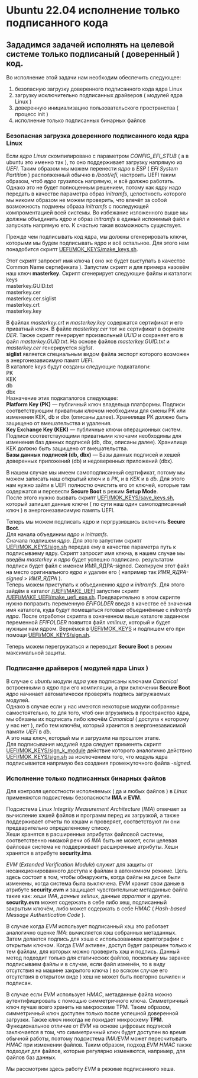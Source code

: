 # Ubuntu 22.04 исполнение только подписанного кода


## Зададимся задачей исполнять на целевой системе только подписаный ( доверенный ) код.

Во исполнение этой задачи нам необходим обеспечить следующее:
1) безопасную загрузку доверенного подписанного кода ядра Linux
2) загрузку исключительно подписанных драйверов ( модулей ядра Linux )
3) доверенную инициализацию пользовательского пространства ( процесс init )
4) исполнение только подписанных бинарных файлов

### Безопасная загрузка доверенного подписанного кода ядра Linux

 Если *ядро Linux* скомпилировано с параметром *CONFIG_EFI_STUB* ( а в ubuntu это именно так ), то оно поддерживает загрузку напрямую из *UEFI*.
Таким образом мы можем перенести *ядро* в *ESP* ( *EFI System Partition* ) располженный обычно в */boot/efi*, настроить UEFI таким образом, чтоб *ядро* грузилось напрямую, и всё должно работать.
 Однако это не будет полноценным решением, потому как *ядру* надо передать в качестве параметра образ *initramfs*, целостность которого мы никоим образом не можем проверить, что влечёт за собой возможность подмены образа *initramfs* с последующей компроментацией всей системы.
 Во избежание изложенного выше мы должны объединить *ядро* и образ *initramfs* в единый испонимый файл и запускать напрямую его. К счастью такая возможность существует. 
 
 Прежде чем подписывать код ядра, мы должны сгенерировать ключи, которыми мы будем подписывать ядро и всё остальное. Для этого нам понадобится скрипт
 [UEFI/MOK_KEYS/make_keys.sh](/UEFI/MOK_KEYS/make_keys.sh).

 Этот скрипт запросит имя ключа ( оно же будет выступать в качестве Common Name сертификата ).
Запустим скрипт и для примера назовём наш ключ **masterkey**. Скрипт сгенерирует следующие файлы и каталоги:  
keys  
masterkey.GUID.txt  
masterkey.cer  
masterkey.cer.siglist  
masterkey.crt  
masterkey.key

 В файлах *masterkey.crt* и *masterkey.key* содержатся сертификат и его приватный ключ. В файле *masterkey.cer* тот же сертификат в формате *DER*.
Также скрипт генерирует произвольный *UUID* и сохраняет его в файл *masterkey.GUID.txt*.
 На основе файлов *masterkey.GUID.txt* и *masterkey.cer* генерируется *siglist*.  
**siglist** является специальным видом файла экспорт которого возможен в энергонезависимую памят *UEFI*.  
В каталоге *keys* будут созданы следующие подкаталоги:  
PK  
KEK  
db  
dbx  
Назначение этих подкаталогов следующее:  
**Platform Key (PK)** — публичный ключ владельца платформы. Подписи соответствующим приватным ключом необходимы для смены PK или изменения KEK, db и dbx (описаны далее). Хранилище PK должно быть защищено от вмешательства и удаления.  
**Key Exchange Key (KEK)** — публичные ключи операционных систем. Подписи соответствующими приватными ключами необходимы для изменения баз данных подписей (db, dbx, описаны далее). Хранилище KEK должно быть защищено от вмешательства.  
**Базы данных подписей (db, dbx)** — Базы данных подписей и хешей доверенных приложений (db) и недоверенных приложений (dbx).  

В нашем случае мы имеем самоподписанный сертификат, потому мы можем записать наш открытый ключ и в *PK*, и в *KEK* и в *db*.
Для этого нам нужно зайти в UEFI полностю очистить его от ключей, которые там содержатся и перевести **Secure Boot** в режим **Setup Mode**.  
После этого нужно вызвать скрипт  [UEFI/MOK_KEYS/save_keys.sh](/UEFI/MOK_KEYS/save_keys.sh), который запишет данные ключи ( по сути наш один самоподписанный ключ ) в энергонезависимую память UEFI.  

Теперь мы можем подписать ядро и пергрузившись включить **Secure Boot**.  
Для начала объединим *ядро* и  *initramfs*.  
Сначала подпишем *ядро*. Для этого запустим скрипт [UEFI/MOK_KEYS/sign.sh](/UEFI/MOK_KEYS/sign.sh) передав ему в качестве параметра путь к подписываему ядру. Скрипт запросит имя ключа, в нашем случае мы введём *masterkey* и *ядро* будет успешно подписано. результатом подписи будет файл с именем ИМЯ_ЯДРА-signed. Скопируем этот файл на место оригинального *ядра* и удалим его ( например так *ИМЯ_ЯДРА-signed* > *ИМЯ_ЯДРА* ).  
Теперь можем приступать к объединению *ядра* и *initramfs*. Для этого зайдём в каталог [/UEFI/MAKE_UEFI](/UEFI/MAKE_UEFI)  запустим скрипт [/UEFI/MAKE_UEFI/make_uefi_exe.sh](/UEFI/MAKE_UEFI/make_uefi_exe.sh). Предварительно в этом скрипте нужно поправить переменную *EFIFOLDER* введя в качестве её значения имя каталога, куда будут помещаться готовые объединённые с *initramfs* *ядра*. После отработки скрипта в означенном выше каталоге заданном переменной *EFIFOLDER* появится файл *vmlinuz*, который и будет нужным нам ядром. Вернёмся в [UEFI/MOK_KEYS](/UEFI/MOK_KEYS) и подпишем его при помощи [UEFI/MOK_KEYS/sign.sh](/UEFI/MOK_KEYS/sign.sh).  

Теперь можем перегружаться и переводит **Secure Boot** в режим максимальной защиты.


### Подписание драйверов ( модулей ядра Linux )

В случае с *ubuntu* модули *ядра* уже подписаны ключами *Canonical* встроенными в *ядро* при его компиляции, а при включении **Secure Boot** *ядро* начинает автоматически проверять подпись загружаемых модулей.  
Однако в случае если у нас имеются некоторые модули собранные самостоятельно, то для того, чтоб они вгрузились в пространство ядра, мы обязаны их подписать либо ключём *Canonical* ( доступа к которому у нас нет ), либо тем ключём, который хранится в энергонезависимой памяти *UEFI* в *db*.  
А это наш ключ, который мы и загрузили на прошлом этапе.  
Для подписывания модулей ядра следует применять скрипт [UEFI/MOK_KEYS/sign_k_module](/UEFI/MOK_KEYS/sign_k_module) действие которого аналогично действию [UEFI/MOK_KEYS/sign.sh](/UEFI/MOK_KEYS/sign.sh) за исключением того, что модуль ядра подписывается напрямую без создания промежуточного файла *-signed*.


### Исполнение только подписанных бинарных файлов

Для контроля целостности исполняемых ( да и любых файлов ) в *Linux* применяются подсистемы безопасности **IMA** и **EVM**.  

Подсистема *Linux Integrity Measurement Architecture* (*IMA*) отвечает за вычисление хэшей файлов и программ перед их загрузкой, а также поддерживает отчеты по хэшам и проверяет, соответствуют ли они предварительно определенному списку.  
Хеши хранятся в расширенных атрибутах файловой системы, соответственно никакой речи об *IMA* быть не может, если целевая файловая система не поддерживает расширенные атрибуты. Хеши хранятся в атрибуте **security.ima**.

*EVM* (*Extended Verification Module*) служит для защиты от несанкционированного доступа к файлам в автономном режиме. Цель здесь состоит в том, чтобы обнаружить, когда файлы на диске были изменены, когда система была выключена. *EVM* хранит свои даные в атрибуте **security.evm** и защищает чувствительные метаданные файла такие как: *хеши IMA*, *данные selinux*, данные *apparmor* и другие.
**security.evm** может содержать в себе либо хеш, подписанный закрытым ключём, либо может содержать в себе *HMAC* ( *Hash-based Message Authentication Code* ).  

В случае когда *EVM* использует подписанный хэш это работает аналогично оценке *IMA*: вычисляется хэш собранных метаданных. Затем делается подпись для хэша с использованием криптографии с открытым ключом. Когда *EVM* активен, доступ будет разрешен только к тем файлам, для которых можно проверить хэш и подпись. Данный метод подходит только для статических файлов, поскольку мы заранее подписываем файлы и в случае, если файл изменён, то в виду отсутствия на машине закрытого ключа ( во всяком случае его отсутствия в открытом виде ) хеш не может быть повторно вычилен и подписан.  

В случае если *EVM* использует *HMAC*, метаданные файла можно аутентифицировать с помощью симметричного ключа. Симметричный ключ лучше всего хранить на микросхеме TPM. Таким образом, симметричный ключ доступен только после успешной доверенной загрузки. Также ключ никогда не покидает микросхему **TPM**.
Функциональное отличие от *EVM* на основе цифровых подписей заключается в том, что симметричный ключ будет доступен во время обычной работы, поэтому подсистема *IMA/EVM* может пересчитывать *HMAC* при изменении файлов. Таким образом, подход *EVM* *HMAC* также подходит для файлов, которые регулярно изменяются, например, для файлов баз данных.

Мы рассмотрим здесь работу *EVM* в режиме подписанного хеша.  







